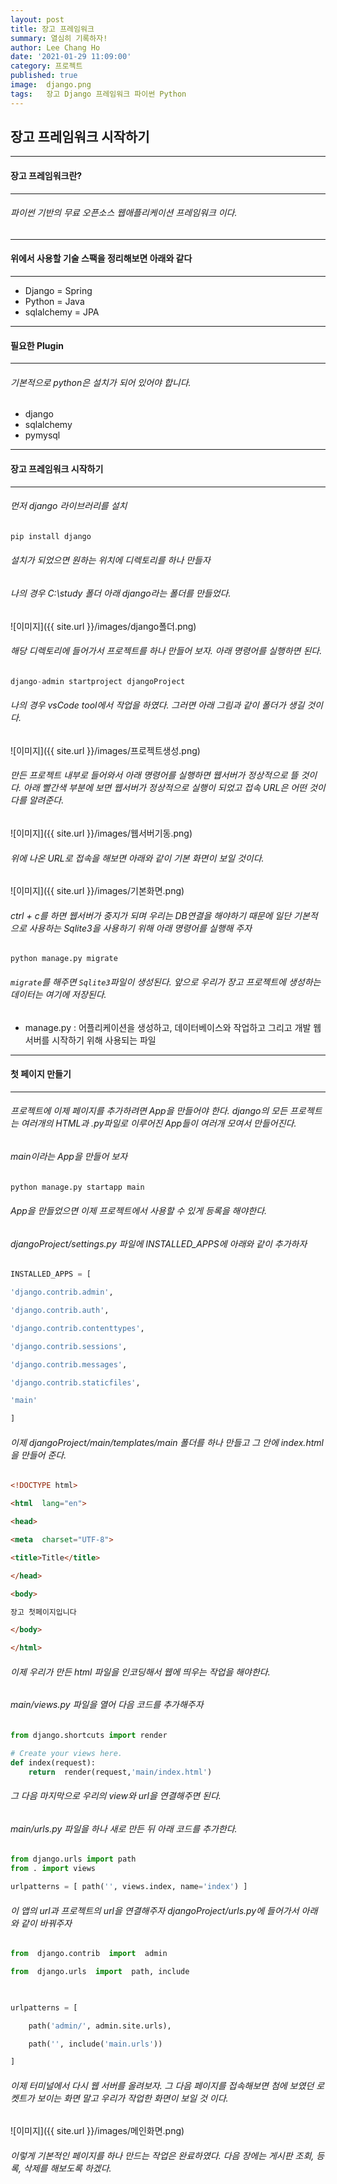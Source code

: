 ```yaml
---
layout: post
title: 장고 프레임워크
summary: 열심히 기록하자!
author: Lee Chang Ho
date: '2021-01-29 11:09:00'
category: 프로젝트
published: true
image:  django.png
tags:   장고 Django 프레임워크 파이썬 Python
---
```


## 장고 프레임워크 시작하기

---
#### 장고 프레임워크란?
---
###### 파이썬 기반의 무료 오픈소스 웹애플리케이션 프레임워크 이다.

---
#### 위에서 사용할 기술 스팩을 정리해보면 아래와 같다
---

- Django  = Spring
- Python  = Java 
- sqlalchemy = JPA

---
#### 필요한 Plugin
---
###### 기본적으로 python은 설치가 되어 있어야 합니다.
- django
- sqlalchemy
- pymysql

---
#### 장고 프레임워크 시작하기
---
###### 먼저 django 라이브러리를 설치
```python
pip install django
```
###### 설치가 되었으면  원하는 위치에 디렉토리를 하나 만들자
###### 나의 경우 C:\study 폴더 아래 django라는 폴더를 만들었다.
![이미지]({{ site.url }}/images/django폴더.png)

###### 해당 디렉토리에 들어가서 프로젝트를 하나 만들어 보자. 아래 명령어를 실행하면 된다.
```python
django-admin startproject djangoProject
```
###### 나의 경우 vsCode tool에서 작업을 하였다. 그러면 아래 그림과 같이 폴더가 생길 것이다.
![이미지]({{ site.url }}/images/프로젝트생성.png)
###### 만든 프로젝트 내부로 들어와서 아래 명령어를 실행하면 웹서버가 정상적으로 뜰 것이다. 아래 빨간색 부분에 보면 웹서버가 정상적으로 실행이 되었고 접속 URL은 어떤 것이다를 알려준다. 
![이미지]({{ site.url }}/images/웹서버기동.png)
###### 위에 나온 URL로 접속을 해보면 아래와 같이 기본 화면이 보일 것이다.
![이미지]({{ site.url }}/images/기본화면.png)
###### ctrl + c를 하면 웹서버가 중지가 되며 우리는 DB연결을 해야하기 때문에 일단 기본적으로 사용하는 Sqlite3을 사용하기 위해 아래 명령어를 실행해 주자
```
python manage.py migrate
```
###### `migrate`를 해주면 `Sqlite3`파일이 생성된다. 앞으로 우리가 장고 프로젝트에 생성하는 데이터는 여기에 저장된다.

- manage.py : 어플리케이션을 생성하고, 데이터베이스와 작업하고 그리고 개발 웹 서버를 시작하기 위해 사용되는 파일

---
#### 첫 페이지 만들기
---
###### 프로젝트에 이제 페이지를 추가하려면 App을 만들어야 한다. django의 모든 프로젝트는 여러개의 HTML과 .py파일로 이루어진 App들이 여러개 모여서 만들어진다.
###### main이라는 App을 만들어 보자
```python
python manage.py startapp main
```
###### App을 만들었으면 이제 프로젝트에서 사용할 수 있게 등록을 해야한다.
###### djangoProject/settings.py 파일에 INSTALLED_APPS에 아래와 같이 추가하자
```python
INSTALLED_APPS = [

'django.contrib.admin',

'django.contrib.auth',

'django.contrib.contenttypes',

'django.contrib.sessions',

'django.contrib.messages',

'django.contrib.staticfiles',

'main'

]
```
###### 이제 djangoProject/main/templates/main 폴더를 하나 만들고 그 안에 index.html을 만들어 준다.
```html
<!DOCTYPE html>

<html  lang="en">

<head>

<meta  charset="UTF-8">

<title>Title</title>

</head>

<body>

장고 첫페이지입니다

</body>

</html>
```
###### 이제 우리가 만든 html 파일을 인코딩해서 웹에 띄우는 작업을 해야한다.
###### main/views.py 파일을 열어 다음 코드를 추가해주자
```python
from django.shortcuts import render 

# Create your views here.  
def index(request):  
	return 	render(request,'main/index.html')
```
###### 그 다음 마지막으로 우리의 view와 url을 연결해주면 된다.
###### main/urls.py 파일을 하나 새로 만든 뒤 아래 코드를 추가한다.
```python
from django.urls import path 
from . import views 

urlpatterns = [ path('', views.index, name='index') ]
```
###### 이 앱의 url과 프로젝트의 url을 연결해주자 djangoProject/urls.py에 들어가서 아래와 같이 바꿔주자
```python
from  django.contrib  import  admin

from  django.urls  import  path, include

  

urlpatterns = [

	path('admin/', admin.site.urls),

	path('', include('main.urls'))

]
```
###### 이제 터미널에서 다시 웹 서버를 올려보자. 그 다음 페이지를 접속해보면 첨에 보였던 로켓트가 보이는 화면 말고 우리가 작업한 화면이 보일 것 이다.
![이미지]({{ site.url }}/images/메인화면.png)

###### 이렇게 기본적인 페이지를 하나 만드는 작업은 완료하였다. 다음 장에는 게시판 조회, 등록, 삭제를 해보도록 하겠다.
<!--stackedit_data:
eyJoaXN0b3J5IjpbLTI5ODE4OTM2NywtMTUzNjYzNDExOSwyMT
QwNTI1MzE0LDEwNzYwMjI0MDMsMTczNzUwODYzNywxMDI4MTM1
ODYwLDQ5NTMyOTgyMiwtMjI0NjUxMzczLDEzOTQ1NTY0ODEsMT
E3NDE3NjQwLC0yMTQ2NTgyNzg0LC02MzgxMzA0MTddfQ==
-->